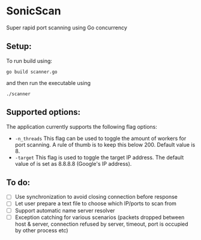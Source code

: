 # SonicScan

Super rapid port scanning using Go concurrency


## Setup:
To run build using:
```
go build scanner.go
```
and then run the executable using
```
./scanner
```
## Supported options:
The application currently supports the following flag options:

- ```-n_threads``` This flag can be used to toggle the amount of workers for port scanning. A rule of thumb is to keep this below 200. Default value is 8.
- ```-target``` This flag is used to toggle the target IP address. The default value of is set as 8.8.8.8 (Google's IP address).


## To do:
- [ ] Use synchronization to avoid closing connection before response
- [ ] Let user prepare a text file to choose which IP/ports to scan from
- [ ] Support automatic name server resolver
- [ ] Exception catching for various scenarios (packets dropped between host & server, connection refused by server, timeout, port is occupied by other process etc)
